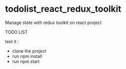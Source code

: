 
# todolist_react_redux_toolkit
Manage state with redux toolkit on react project

TODO LIST

test it :
<ul>
<li>clone the project</li>
<li>run npm install</li>
<li>run npm start</li>
</ul>
